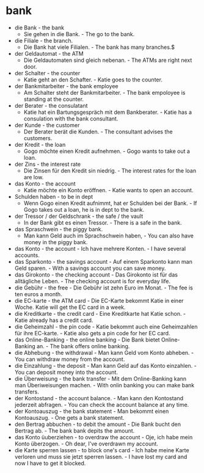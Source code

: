 # bank

- die Bank - the bank
    -  Sie gehen in die Bank. - The go to the bank.
-  die Filiale - the branch.
    -  Die Bank hat viele Filialen. - The bank has many branches.$
-  der Geldautomat - the ATM
    -  Die Geldautomaten sind gleich nebenan. - The ATMs are right next door.
-  der Schalter - the counter
    -  Katie geht an den Schafter. - Katie goes to the counter.
-  der Bankmitarbeiter - the bank employee
    -  Am Schalter steht der Bankmitarbeiter. - The bank empoloyee is standing at the counter.
-  der Berater - the consulatant
    -  Katie hat ein Bartungsgespräch mit dem Bankberater. - Katie has a consulation with the bank consultant.
- der Kunde - the customer
    -  Der Berater berät die Kunden. - The consultant advises the customers.
-  der Kredit - the loan
    -  Gogo möchte einen Kredit aufnehmen. - Gogo wants to take out a loan.
-  der Zins - the interest rate
    -  Die Zinsen für den Kredit sin niedrig. - The interest rates for the loan are low.
-  das Konto - the account
    -  Katie möchte ein Konto eröffnen. - Katie wants to open an account.
-  Schulden haben - to be in dept
    -  Wenn Gogo einen Kredit aufnimmt, hat er Schulden bei der Bank. - If Gogo takes out a loan, he is in dept to the bank.
- der Tressor / der Geldschrank - the safe / the vault
    -  In der Bank gibt es einen Tressor. - There is a safe in the bank.
-  das Spraschwein - the piggy bank.
    -  Man kann Geld auch im Sprachschwein haben, - You can also have money in the piggy bank. 
-    das Konto - the account
    -    Ich have mehrere Konten. - I have several accounts.
-    das Sparkonto - the savings account
    -    Auf einem Sparkonto kann man Geld sparen. - With a savings account you can save money.
-    das Girokonto - the checking account
    -    Das Girokonto ist für das alltägliche Leben. - The checking account is for everyday life.
-    die Gebühr - the free
    -    Die Gebühr ist zehn Euro im Monat. - The fee is ten euros a month.
-    die EC-karte - the ATM card
    -    Die EC-Karte bekommt Katie in einer Woche. Katie will get the EC card in a week.
-    die Kreditkarte - the credit card
    -    Eine Kreditkarte hat Katie schon. - Katie already has a credit card.
-    die Geheimzahl - the pin code
    -    Katie bekommt auch eine Geheimzahlen für ihre EC-karte. - Katie also gets a pin code for her EC card.
-    das Online-Banking - the online banking
    -    Die Bank bietet Online-Banking an. - The bank offers online banking.
-    die Abhebung - the withdrawal
    -    Man kann Geld vom Konto abheben. - You can withdraw money from the account.
-    die Einzahlung - the deposit
    -    Man kann Geld auf das Konto einzahlen. - You can deposit money into the account.
-    die Überweisung - the bank transfer
    -    Mit dem Online-Banking kann man Überiweisungen machen. - With onlin banking you can make bank transfers.
-    der Kontostand - the account balance.
    -    Man kann den Kontostand jederzeit abfragen. - You can check the account balance at any time.
-    der Kontoauszug - the bank statement
    -    Man bekommt einen Kontoauszug. - One gets a bank statement.
-    den Bertrag abbuchen - to debit the amount
    -    Die Bank bucht den Bertrag ab. - The bank bank depits the amount.
-    das Konto üuberziehen - to overdraw the account
    -    Oje, ich habe mein Konto überzogen. - Oh dear, I've overdrawn  my account.
-    die Karte sperren lassen - to block one's card
    -    Ich habe meine Karte verloren und muss sie jetzt sperren lassen. - I have lost my card and now I have to get it blocked.
